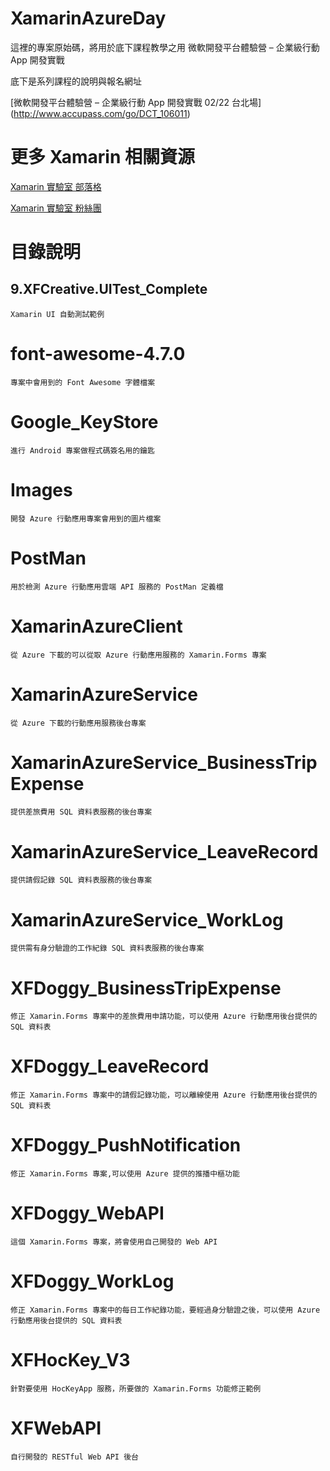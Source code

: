 # XamarinAzureDay

這裡的專案原始碼，將用於底下課程教學之用 微軟開發平台體驗營 – 企業級行動 App 開發實戰

底下是系列課程的說明與報名網址

[微軟開發平台體驗營 – 企業級行動 App 開發實戰 02/22 台北場] (http://www.accupass.com/go/DCT_106011)

# 更多 Xamarin 相關資源

[Xamarin 實驗室 部落格](http://mylabtw.blogspot.com/)

[Xamarin 實驗室 粉絲團](https://www.facebook.com/vulcanlabtw/)

# 目錄說明

## 9.XFCreative.UITest_Complete

`Xamarin UI 自動測試範例`

# font-awesome-4.7.0

`專案中會用到的 Font Awesome 字體檔案`

# Google_KeyStore

`進行 Android 專案做程式碼簽名用的鑰匙`

# Images

`開發 Azure 行動應用專案會用到的圖片檔案`

# PostMan

`用於檢測 Azure 行動應用雲端 API 服務的 PostMan 定義檔`

# XamarinAzureClient

`從 Azure 下載的可以從取 Azure 行動應用服務的 Xamarin.Forms 專案`

# XamarinAzureService

`從 Azure 下載的行動應用服務後台專案`

# XamarinAzureService_BusinessTripExpense

`提供差旅費用 SQL 資料表服務的後台專案`

# XamarinAzureService_LeaveRecord

`提供請假記錄 SQL 資料表服務的後台專案`

# XamarinAzureService_WorkLog

`提供需有身分驗證的工作紀錄 SQL 資料表服務的後台專案`

# XFDoggy_BusinessTripExpense

`修正 Xamarin.Forms 專案中的差旅費用申請功能，可以使用 Azure 行動應用後台提供的 SQL 資料表`

# XFDoggy_LeaveRecord

`修正 Xamarin.Forms 專案中的請假記錄功能，可以離線使用 Azure 行動應用後台提供的 SQL 資料表`

# XFDoggy_PushNotification

`修正 Xamarin.Forms 專案,可以使用 Azure 提供的推播中樞功能`

# XFDoggy_WebAPI

`這個 Xamarin.Forms 專案，將會使用自己開發的 Web API`

# XFDoggy_WorkLog

`修正 Xamarin.Forms 專案中的每日工作紀錄功能，要經過身分驗證之後，可以使用 Azure 行動應用後台提供的 SQL 資料表`

# XFHocKey_V3

`針對要使用 HocKeyApp 服務，所要做的 Xamarin.Forms 功能修正範例`

# XFWebAPI

`自行開發的 RESTful Web API 後台`
